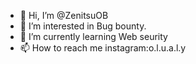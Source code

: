 - 👋 Hi, I’m @ZenitsuOB
- 👀 I’m interested in Bug bounty.
- 🌱 I’m currently learning Web seurity
- 📫 How to reach me instagram:o.l.u.a.l.y

<!---
ZenitsuOB/ZenitsuOB is a ✨ special ✨ repository 
--->
